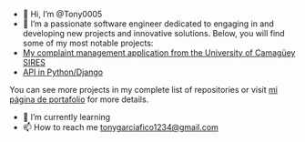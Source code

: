 - 👋 Hi, I’m @Tony0005
- 👀 I’m a passionate software engineer dedicated to engaging in and developing new projects and innovative solutions. Below, you will find some of my most notable projects:
- [My complaint management application from the University of Camagüey SIRES](https://github.)
- [API in Python/Django](https://github.com/)

You can see more projects in my complete list of repositories or visit [mi página de portafolio](https://miportafolio.com) for more details.
- 🌱 I’m currently learning 
- 📫 How to reach me tonygarciafico1234@gmail.com



